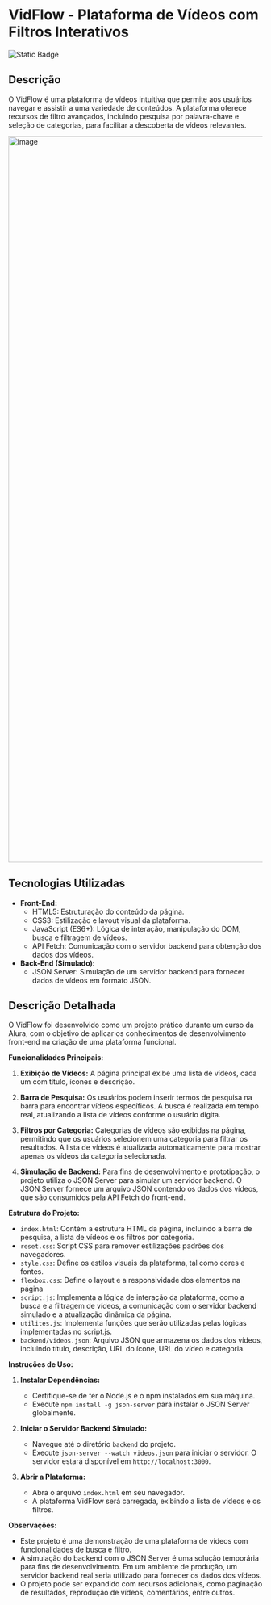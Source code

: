 # VidFlow - Plataforma de Vídeos com Filtros Interativos
![Static Badge](https://img.shields.io/badge/Status-Finalizado-green)

## Descrição

O VidFlow é uma plataforma de vídeos intuitiva que permite aos usuários navegar e assistir a uma variedade de conteúdos. A plataforma oferece recursos de filtro avançados, incluindo pesquisa por palavra-chave e seleção de categorias, para facilitar a descoberta de vídeos relevantes.

<img width="1439" alt="image" src="https://github.com/ledsouza/vidflow/assets/56280624/88a401e7-6da7-4096-8c9a-25831f9c1f25">

## Tecnologias Utilizadas

* **Front-End:**
    * HTML5: Estruturação do conteúdo da página.
    * CSS3: Estilização e layout visual da plataforma.
    * JavaScript (ES6+): Lógica de interação, manipulação do DOM, busca e filtragem de vídeos.
    * API Fetch: Comunicação com o servidor backend para obtenção dos dados dos vídeos.
* **Back-End (Simulado):**
    * JSON Server: Simulação de um servidor backend para fornecer dados de vídeos em formato JSON.

## Descrição Detalhada

O VidFlow foi desenvolvido como um projeto prático durante um curso da Alura, com o objetivo de aplicar os conhecimentos de desenvolvimento front-end na criação de uma plataforma funcional.

**Funcionalidades Principais:**

1. **Exibição de Vídeos:** A página principal exibe uma lista de vídeos, cada um com título, ícones e descrição.

2. **Barra de Pesquisa:** Os usuários podem inserir termos de pesquisa na barra para encontrar vídeos específicos. A busca é realizada em tempo real, atualizando a lista de vídeos conforme o usuário digita.

3. **Filtros por Categoria:** Categorias de vídeos são exibidas na página, permitindo que os usuários selecionem uma categoria para filtrar os resultados. A lista de vídeos é atualizada automaticamente para mostrar apenas os vídeos da categoria selecionada.

4. **Simulação de Backend:** Para fins de desenvolvimento e prototipação, o projeto utiliza o JSON Server para simular um servidor backend. O JSON Server fornece um arquivo JSON contendo os dados dos vídeos, que são consumidos pela API Fetch do front-end.

**Estrutura do Projeto:**

* `index.html`: Contém a estrutura HTML da página, incluindo a barra de pesquisa, a lista de vídeos e os filtros por categoria.
* `reset.css`: Script CSS para remover estilizações padrões dos navegadores.
* `style.css`: Define os estilos visuais da plataforma, tal como cores e fontes.
* `flexbox.css`: Define o layout e a responsividade dos elementos na página
* `script.js`: Implementa a lógica de interação da plataforma, como a busca e a filtragem de vídeos, a comunicação com o servidor backend simulado e a atualização dinâmica da página.
* `utilites.js`: Implementa funções que serão utilizadas pelas lógicas implementadas no script.js.
* `backend/videos.json`: Arquivo JSON que armazena os dados dos vídeos, incluindo título, descrição, URL do ícone, URL do vídeo e categoria.

**Instruções de Uso:**

1. **Instalar Dependências:**
   * Certifique-se de ter o Node.js e o npm instalados em sua máquina.
   * Execute `npm install -g json-server` para instalar o JSON Server globalmente.

2. **Iniciar o Servidor Backend Simulado:**
   * Navegue até o diretório `backend` do projeto.
   * Execute `json-server --watch videos.json` para iniciar o servidor. O servidor estará disponível em `http://localhost:3000`.

3. **Abrir a Plataforma:**
   * Abra o arquivo `index.html` em seu navegador.
   * A plataforma VidFlow será carregada, exibindo a lista de vídeos e os filtros.

**Observações:**

* Este projeto é uma demonstração de uma plataforma de vídeos com funcionalidades de busca e filtro.
* A simulação do backend com o JSON Server é uma solução temporária para fins de desenvolvimento. Em um ambiente de produção, um servidor backend real seria utilizado para fornecer os dados dos vídeos.
* O projeto pode ser expandido com recursos adicionais, como paginação de resultados, reprodução de vídeos, comentários, entre outros.
